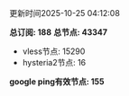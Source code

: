 更新时间2025-10-25 04:12:08

**总订阅: 188**
**总节点: 43347**
- vless节点: 15290
- hysteria2节点: 16

**google ping有效节点: 155**
